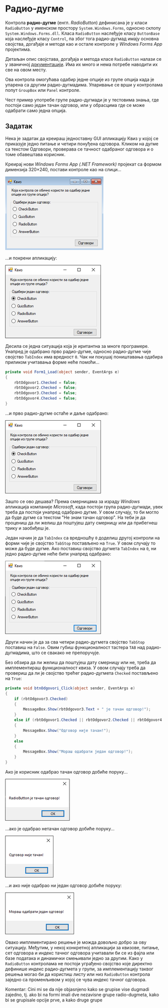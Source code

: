 # Радио-дугмe

Контрола **радио-дугме** (енгл. *RadioButton*) дефинисана је у класи
`RadioButton` у именском простору `System.Windows.Forms`, односно склопу
`System.Windows.Forms.dll`. Класа `RadioButton` наслеђује класу `ButtonBase`
која наслеђује класу `Control`, па због тога радио-дугмад имају основна
својства, догађаје и методе као и остале контроле у *Windows Forms App*
пројектима.

Детаљан опис својстава, догађаја и метода класе `RadioButton` налази се у
званичној [документацији](https://learn.microsoft.com/en-us/dotnet/api/system.windows.forms.radiobutton?view=netframework-4.8).
Има их много и нема потребе наводити их све на овом месту.

Ова контрола омогућава одабир једне опције из групе опција када је упарена са
другим радио-дугмадима. Упаривање се врши у контролама попут `GroupBox` или
`Panel` контроле.

Чест пример употребе групе радио-дугмади је у тестовима знања, где постоји само
један тачан одговор, или у обрасцима где се може одабрати само једна опција.

## Задатак

Нека је задатак да креираш једноставну GUI апликацију Квиз у којој се приказује
једно питање и четири понуђена одговора. Кликом на дугме са текстом Одговори,
проверава се тачност одабраног одговора и о томе обавештава корисник.

Креирај нови *Windows Forms App (.NET Framework)* пројекат са формом димензија
320×240, постави контроле као на слици...

![Радио-дугмe](./images/radio-01.png)

...и покрени апликацију:

![Радио-дугмe](./images/radio-02.png)

Десила се једна ситуација која је иритантна за многе програмере. Унапред је одабрано
прво радио-дугме, односно радио-дугме чије својство `TabIndex` има вредност
`0`. Чак ни покушај поништавања одабира приликом учитавања форме неће помоћи...

```cs
private void Form1_Load(object sender, EventArgs e)
{
    rbtOdgovor1.Checked = false;
    rbtOdgovor2.Checked = false;
    rbtOdgovor3.Checked = false;
    rbtOdgovor4.Checked = false;
}
```

...и прво радио-дугме остаће и даље одабрано:

![Радио-дугмe](./images/radio-02.png)

Зашто се ово дешава? Према смерницама за израду *Windows* апликација компаније
*Microsoft*, када постоји група радио-дугмади, увек треба да постоји унапред
одабрано дугме. У овом случају, то би могло да буде дугме са текстом "Не знам
тачан одговор". На теби је да процениш да ли желиш да поштујеш дату смерницу
или да прибегнеш трику и заобиђеш је.

Један начин је да `TabIndex` са вредношћу `0` доделиш другој контроли на форми
чије је својство `TabStop` постављено на `True`. У овом случају то може да буде
дугме. Ако поставиш својство дугмета `TabIndex` на `0`, ни једно радио-дугме
неће бити унапред одабрано:

![Радио-дугмe](./images/radio-03.png)

Други начин је да за сва четири радио-дугмета својство `TabStop` поставиш на
`False`. Овим губиш функционалност тастера `TAB` над радио-дугмадима, што се
свакако не препоручује.

Без обзира да ли желиш да поштујеш дату смерницу или не, треба да имплементираш
функционалност квиза. У овом случају треба да провериш да ли је својство трећег
радио-дугмета `Checked` постављено на `True`:

```cs
private void btnOdgovori_Click(object sender, EventArgs e)
{
    if (rbtOdgovor3.Checked)
    {
        MessageBox.Show(rbtOdgovor3.Text + " је тачан одговор!");
    }
    else if (rbtOdgovor1.Checked || rbtOdgovor2.Checked || rbtOdgovor4.Checked)
    {
        MessageBox.Show("Одговор није тачан!");
    }
    else
    {
        MessageBox.Show("Мораш одабрати један одговор!");
    }
}
```

Ако је корисник одабрао тачан одговор добиће поруку...

![Радио дугмe](./images/radio-04.png)

...ако је одабрао нетачан одговор добиће поруку...

![Радио дугмe](./images/radio-05.png)

...и ако није одабрао ни један одговор добиће поруку:

![Радио дугмe](./images/radio-06.png)

Овако имплементирано решење је можда довољно добро за ову ситуацију. Међутим,
у некој конкретној апликацији за квизове, питање, сет одговора и индекс тачног
одговора учитавали би се из фајла или базе података и динамички смењивали једно
за другим. Како у `RadioButton` контролама не постоји уграђено својство које
директно дефинише индекс радио-дугмета у групи, за имплементацију таквог решења
могао би да користиш листу или низ `RadioButton` контрола заједно са
променљивом у којој се чува индекс тачног одговора.

Komentar: Cini mi se da nije objasnjeno kako se grupise vise dugmadi zajedno, tj. ako bi na formi imali dve nezavisne grupe radio-dugmeta, kako bi se grupisale opcije prve, a kako druge grupe